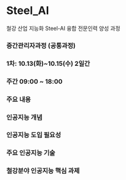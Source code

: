 # Steel_AI
철강 산업 지능화 Steel-AI 융합 전문인력 양성 과정

### 중간관리자과정 (공통과정)

### 1차: 10.13(화)~10.15(수) 2일간
### 주간 09:00 ~ 18:00

### 주요 내용
### 인공지능 개념
### 인공지능 도입 필요성
### 주요 인공지능 기술
### 철강분야 인공지능 핵심 과제
